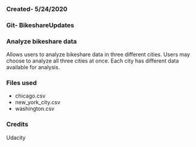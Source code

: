 ### Created- 5/24/2020


### Git- BikeshareUpdates


### Analyze bikeshare data
Allows users to analyze bikeshare data in three different cities. Users may choose to analyze all three cities at once. Each city has different data available for analysis.

### Files used
- chicago.csv
- new_york_city.csv
- washington.csv

### Credits
Udacity
